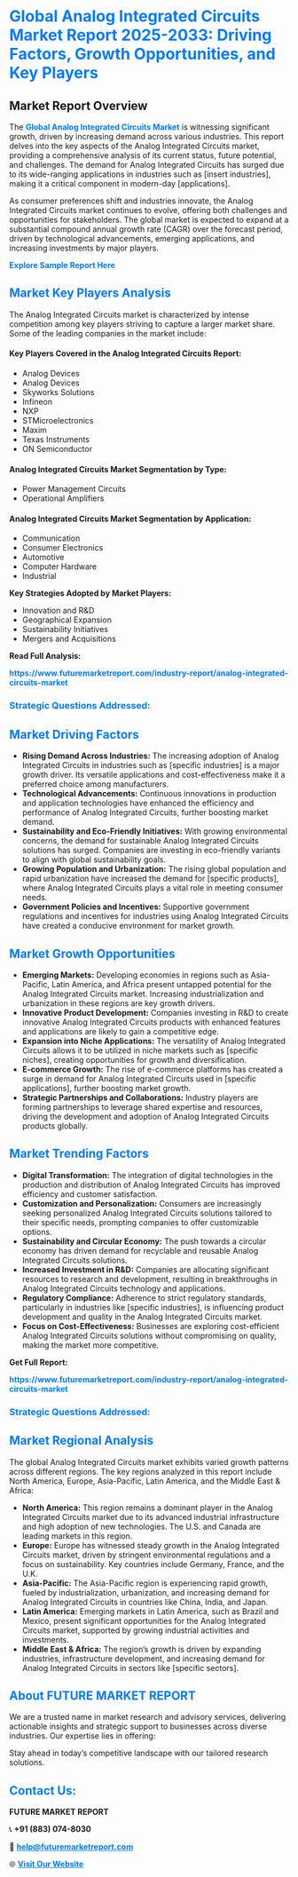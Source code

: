 <h1 style="color: #007BFF;">Global Analog Integrated Circuits Market Report 2025-2033: Driving Factors, Growth Opportunities, and Key Players</h1>

<section id="overview">
<h2>Market Report Overview</h2>
<p>The <a href="https://www.futuremarketreport.com/industry-report/analog-integrated-circuits-market" style="color: #007BFF; text-decoration: none;"><strong>Global Analog Integrated Circuits Market</strong></a> is witnessing significant growth, driven by increasing demand across various industries. This report delves into the key aspects of the Analog Integrated Circuits market, providing a comprehensive analysis of its current status, future potential, and challenges. The demand for Analog Integrated Circuits has surged due to its wide-ranging applications in industries such as [insert industries], making it a critical component in modern-day [applications].</p>
<p>As consumer preferences shift and industries innovate, the Analog Integrated Circuits market continues to evolve, offering both challenges and opportunities for stakeholders. The global market is expected to expand at a substantial compound annual growth rate (CAGR) over the forecast period, driven by technological advancements, emerging applications, and increasing investments by major players.</p>
</section>

<section id="overview">
<p><a href="https://www.futuremarketreport.com/request-sample/reportId=116201" style="color: #007BFF; text-decoration: none;"><strong>Explore Sample Report Here</strong></a></p>
</section>

<section id="key-players">
<h2 style="color: #007BFF;">Market Key Players Analysis</h2>
<p>The Analog Integrated Circuits market is characterized by intense competition among key players striving to capture a larger market share. Some of the leading companies in the market include:</p>
<h4>Key Players Covered in the Analog Integrated Circuits Report:</h4>
<ul><li>Analog Devices</li><li>Analog Devices</li><li>Skyworks Solutions</li><li>Infineon</li><li>NXP</li><li>STMicroelectronics</li><li>Maxim</li><li>Texas Instruments</li><li>ON Semiconductor</li></ul>
<h4>Analog Integrated Circuits Market Segmentation by Type:</h4>
<ul><li>Power Management Circuits</li><li>Operational Amplifiers</li></ul>

<h4>Analog Integrated Circuits Market Segmentation by Application:</h4>
<ul><li>Communication</li><li>Consumer Electronics</li><li>Automotive</li><li>Computer Hardware</li><li>Industrial</li></ul>
<p><strong>Key Strategies Adopted by Market Players:</strong></p>
<ul>
<li>Innovation and R&D</li>
<li>Geographical Expansion</li>
<li>Sustainability Initiatives</li>
<li>Mergers and Acquisitions</li>
</ul>
</section>

<section>
<p><strong>Read Full Analysis: </strong></p><a href="https://www.futuremarketreport.com/industry-report/analog-integrated-circuits-market" style="color: #007BFF; text-decoration: none;"><strong>https://www.futuremarketreport.com/industry-report/analog-integrated-circuits-market</strong></a>
<h3 style="color: #007BFF;">Strategic Questions Addressed:</h3>
</section>

<section id="driving-factors">
<h2 style="color: #007BFF;">Market Driving Factors</h2>
<ul>
<li><strong>Rising Demand Across Industries:</strong> The increasing adoption of Analog Integrated Circuits in industries such as [specific industries] is a major growth driver. Its versatile applications and cost-effectiveness make it a preferred choice among manufacturers.</li>
<li><strong>Technological Advancements:</strong> Continuous innovations in production and application technologies have enhanced the efficiency and performance of Analog Integrated Circuits, further boosting market demand.</li>
<li><strong>Sustainability and Eco-Friendly Initiatives:</strong> With growing environmental concerns, the demand for sustainable Analog Integrated Circuits solutions has surged. Companies are investing in eco-friendly variants to align with global sustainability goals.</li>
<li><strong>Growing Population and Urbanization:</strong> The rising global population and rapid urbanization have increased the demand for [specific products], where Analog Integrated Circuits plays a vital role in meeting consumer needs.</li>
<li><strong>Government Policies and Incentives:</strong> Supportive government regulations and incentives for industries using Analog Integrated Circuits have created a conducive environment for market growth.</li>
</ul>
</section>

<section id="growth-opportunities">
<h2 style="color: #007BFF;">Market Growth Opportunities</h2>
<ul>
<li><strong>Emerging Markets:</strong> Developing economies in regions such as Asia-Pacific, Latin America, and Africa present untapped potential for the Analog Integrated Circuits market. Increasing industrialization and urbanization in these regions are key growth drivers.</li>
<li><strong>Innovative Product Development:</strong> Companies investing in R&D to create innovative Analog Integrated Circuits products with enhanced features and applications are likely to gain a competitive edge.</li>
<li><strong>Expansion into Niche Applications:</strong> The versatility of Analog Integrated Circuits allows it to be utilized in niche markets such as [specific niches], creating opportunities for growth and diversification.</li>
<li><strong>E-commerce Growth:</strong> The rise of e-commerce platforms has created a surge in demand for Analog Integrated Circuits used in [specific applications], further boosting market growth.</li>
<li><strong>Strategic Partnerships and Collaborations:</strong> Industry players are forming partnerships to leverage shared expertise and resources, driving the development and adoption of Analog Integrated Circuits products globally.</li>
</ul>
</section>

<section id="trending-factors">
<h2 style="color: #007BFF;">Market Trending Factors</h2>
<ul>
<li><strong>Digital Transformation:</strong> The integration of digital technologies in the production and distribution of Analog Integrated Circuits has improved efficiency and customer satisfaction.</li>
<li><strong>Customization and Personalization:</strong> Consumers are increasingly seeking personalized Analog Integrated Circuits solutions tailored to their specific needs, prompting companies to offer customizable options.</li>
<li><strong>Sustainability and Circular Economy:</strong> The push towards a circular economy has driven demand for recyclable and reusable Analog Integrated Circuits solutions.</li>
<li><strong>Increased Investment in R&D:</strong> Companies are allocating significant resources to research and development, resulting in breakthroughs in Analog Integrated Circuits technology and applications.</li>
<li><strong>Regulatory Compliance:</strong> Adherence to strict regulatory standards, particularly in industries like [specific industries], is influencing product development and quality in the Analog Integrated Circuits market.</li>
<li><strong>Focus on Cost-Effectiveness:</strong> Businesses are exploring cost-efficient Analog Integrated Circuits solutions without compromising on quality, making the market more competitive.</li>
</ul>
</section>

<section>
<p><strong>Get Full Report: </strong></p><a href="https://www.futuremarketreport.com/industry-report/analog-integrated-circuits-market" style="color: #007BFF; text-decoration: none;"><strong>https://www.futuremarketreport.com/industry-report/analog-integrated-circuits-market</strong></a>
<h3 style="color: #007BFF;">Strategic Questions Addressed:</h3>
</section>


<section id="regional-analysis">
<h2 style="color: #007BFF;">Market Regional Analysis</h2>
<p>The global Analog Integrated Circuits market exhibits varied growth patterns across different regions. The key regions analyzed in this report include North America, Europe, Asia-Pacific, Latin America, and the Middle East & Africa:</p>
<ul>
<li><strong>North America:</strong> This region remains a dominant player in the Analog Integrated Circuits market due to its advanced industrial infrastructure and high adoption of new technologies. The U.S. and Canada are leading markets in this region.</li>
<li><strong>Europe:</strong> Europe has witnessed steady growth in the Analog Integrated Circuits market, driven by stringent environmental regulations and a focus on sustainability. Key countries include Germany, France, and the U.K.</li>
<li><strong>Asia-Pacific:</strong> The Asia-Pacific region is experiencing rapid growth, fueled by industrialization, urbanization, and increasing demand for Analog Integrated Circuits in countries like China, India, and Japan.</li>
<li><strong>Latin America:</strong> Emerging markets in Latin America, such as Brazil and Mexico, present significant opportunities for the Analog Integrated Circuits market, supported by growing industrial activities and investments.</li>
<li><strong>Middle East & Africa:</strong> The region’s growth is driven by expanding industries, infrastructure development, and increasing demand for Analog Integrated Circuits in sectors like [specific sectors].</li>
</ul>
</section>

<footer>
<h2 style="color: #007BFF;">About FUTURE MARKET REPORT</h2>
<p>We are a trusted name in market research and advisory services, delivering actionable insights and strategic support to businesses across diverse industries. Our expertise lies in offering:</p>

<p>Stay ahead in today’s competitive landscape with our tailored research solutions.</p>

<h2 style="color: #007BFF;">Contact Us:</h2>
<p><strong>FUTURE MARKET REPORT</strong></p>
<p>📞 <strong>+91 (883) 074-8030</strong></p>
<p>📧 <strong><a href="mailto:help@futuremarketreport.com" style="color: #007BFF;">help@futuremarketreport.com</a></strong></p>
<p>🌐 <strong><a href="https://www.futuremarketreport.com/" style="color: #007BFF;">Visit Our Website</a></strong></p>
</footer>